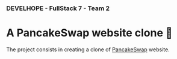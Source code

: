 ### DEVELHOPE - FullStack 7 - Team 2
# A PancakeSwap website clone 🥞

The project consists in creating a clone of [PancakeSwap](https://pancakeswap.finance) website.